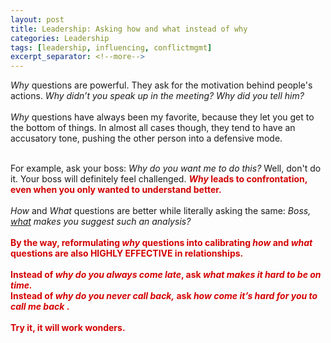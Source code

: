 ```yaml
---
layout: post
title: Leadership: Asking how and what instead of why
categories: Leadership
tags: [leadership, influencing, conflictmgmt]
excerpt_separator: <!--more-->
---
```


<em>Why</em> questions are powerful.&nbsp;They ask for the motivation behind people's actions. <em>Why didn’t you speak up in the meeting? Why did you tell him?</em>&nbsp;<br>
<br>
<em>Why</em> questions have always been my favorite, because they&nbsp;let&nbsp;you get to the bottom of things.&nbsp;In almost all cases though, they&nbsp;tend to have an accusatory tone,&nbsp;pushing the other person into a defensive mode.<br>
<!--more-->
<br>
For example, ask your boss: <em>Why do you want me to do this?&nbsp;</em>Well, don't do it. Your boss will definitely feel challenged.&nbsp;<span style="color:#d40202; font-weight: bold"><em>Why</em>&nbsp;leads to confrontation, even when you only wanted to understand better.</span><br>
<br>
<em>How</em> and <em>What</em> questions are better while literally asking&nbsp;the same:&nbsp;<em>Boss, <u>what</u> makes you suggest such an analysis?</em>&nbsp;<span style="color:#d40202; font-weight: bold"><They invite&nbsp;for more explanation and build empathy&nbsp;without putting the other person into a defensive&nbsp;position.&nbsp;</span><br>
<br>
By the way, reformulating <em>why</em> questions into calibrating <em>how&nbsp;</em>and <em>what</em> questions are also HIGHLY EFFECTIVE&nbsp;in relationships.<br>
<br>
Instead of <em>why do you always come late</em>, ask <em>what makes it hard to be on time.</em>&nbsp;<br>
Instead of <em>why do you never call back,</em>&nbsp;ask <em>how come it’s hard for you to call me back</em>&nbsp;.<br>
<br>
Try it, it will work wonders.&nbsp;</span><br>
&nbsp;</p>